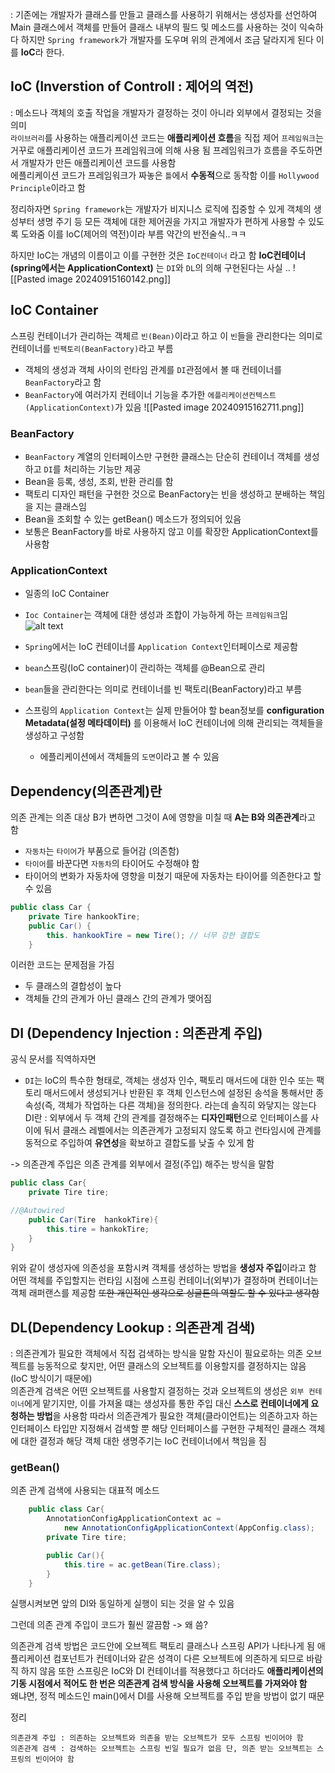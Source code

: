 : 기존에는 개발자가 클래스를 만들고 클래스를 사용하기 위해서는 생성자를 선언하여 Main 클래스에서 객체를 만들어 클래스 내부의 필드 및 메소드를 사용하는 것이 익숙하다 하지만 `Spring framework`가 개발자를 도우며 위의 관계에서 조금 달라지게 된다 이를 **IoC**라 한다. 

## IoC (Inverstion of Controll : 제어의 역전)
 : 메소드나 객체의 호출 작업을 개발자가 결정하는 것이 아니라 외부에서 결정되는 것을 의미 <br>
`라이브러리`를 사용하는 애플리케이션 코드는 **애플리케이션 흐름**을 직접 제어 
`프레임워크`는 거꾸로 애플리케이션 코드가 프레임워크에 의해 사용 됨 프레임워크가 흐름을 주도하면서 개발자가 만든 애플리케이션 코드를 사용함 <br>
에플리케이션 코드가 프레임워크가 짜놓은 `틀`에서 **수동적**으로 동작함 이를 `Hollywood Principle`이라고 함

정리하자면 `Spring framework`는 개발자가 비지니스 로직에 집중할 수 있게 객체의 생성부터 생명 주기 등 모든 객체에 대한 제어권을 가지고 개발자가 편하게 사용할 수 있도록 도와줌 이를 IoC(제어의 역전)이라 부름 약간의 반전술식..ㅋㅋ

하지만 IoC는 개념의 이름이고 이를 구현한 것은 `IoC컨테이너` 라고 함
**IoC컨테이너(spring에서는 ApplicationContext)** 는 `DI`와 `DL`의 의해 구현된다는 사실 ..
![[Pasted image 20240915160142.png]]

## IoC Container
스프링 컨테이너가 관리하는 객체르 `빈(Bean)`이라고 하고 이 `빈`들을 관리한다는 의미로 컨테이너를  `빈팩토리(BeanFactory)`라고 부름
- 객체의 생성과 객체 사이의 런타임 관계를 `DI`관점에서 볼 때 컨테이너를 `BeanFactory`라고 함
- `BeanFactory`에 여러가지 컨테이너 기능을 추가한 `에플리케이션컨텍스트(ApplicationContext)`가 있음
![[Pasted image 20240915162711.png]]
### BeanFactory
- `BeanFactory` 계열의 인터페이스만 구현한 클래스는 단순히 컨테이너 객체를 생성하고 `DI`를 처리하는 기능만 제공
- Bean을 등록, 생성, 조회, 반환 관리를 함
- 팩토리 디자인 패턴을 구현한 것으로 BeanFactory는 빈을 생성하고 분배하는 책임을 지는 클래스임
- Bean을 조회할 수 있는 getBean() 메소드가 정의되어 있음
- 보통은 BeanFactory를 바로 사용하지 않고 이를 확장한 ApplicationContext를 사용함
### ApplicationContext
- 일종의 IoC Container
- `Ioc Container`는 객체에 대한 생성과 조합이 가능하게 하는 `프레임워크`임
![alt text](image-1.png)

- `Spring`에서는 IoC 컨테이너를 `Application Context`인터페이스로 제공함
- `bean`스프링(IoC container)이 관리하는 객체를 @Bean으로 관리
- `bean`들을 관리한다는 의미로 컨테이너를 빈 팩토리(BeanFactory)라고 부름
- 스프링의 `Application Context`는 실제 만들어야 할 bean정보를 **configuration Metadata(설정 메타데이터)** 를 이용해서 IoC 컨테이너에 의해 관리되는 객체들을 생성하고 구성함 
	- 에플리케이션에서 객체들의 `도면`이라고 볼 수 있음 
## Dependency(의존관계)란
의존 관계는 의존 대상 B가 변하면 그것이 A에 영향을 미칠 때 **A는 B와 의존관계**라고 함
-  `자동차`는 `타이어`가 부품으로 들어감 (의존함)
- `타이어`를 바꾼다면 `자동차`의 타이어도 수정해야 함 
- 타이어의 변화가 자동차에 영향을 미쳤기 때문에 자동차는 타이어를 의존한다고 할 수 있음

```java
public class Car {  
	private Tire hankookTire;
    public Car() {  
        this. hankookTire = new Tire(); // 너무 강한 결합도 
    }
```

이러한 코드는 문제점을 가짐 
- 두 클래스의 결합성이 높다
- 객체들 간의 관계가 아닌 클래스 간의 관계가 맺어짐 
## DI (Dependency Injection : 의존관계 주입)
공식 문서를 직역하자면 
- `DI`는 IoC의 특수한 형태로, 객체는 생성자 인수, 팩토리 매서드에 대한 인수 또는 팩토리 매서드에서 생성되거나 반환된 후 객체 인스턴스에 설정된 송석을 통해서만 종속성(즉, 객체가 작업하는 다른 객체)을 정의한다.
라는데 솔직히 와닿지는 않는다 <br>
DI란 
: 외부에서 두 객체 간의 관계를 결정해주는 **디자인패턴**으로 인터페이스를 사이에 둬서 클래스 레벨에서는 의존관계가 고정되지 않도록 하고 런타임시에 관계를 동적으로 주입하여 **유연성**을 확보하고 결합도를 낮출 수 있게 함

-> 의존관계 주입은 의존 관계를 외부에서 결정(주입) 해주는 방식을 말함
```Java
public class Car{
	private Tire tire;

//@Autowired
	public Car(Tire  hankokTire){
		this.tire = hankokTire; 
	}
}
```

위와 같이 생성자에 의존성을 포함시켜 객체를 생성하는 방법을 **생성자 주입**이라고 함 <br>
어떤 객체를 주입할지는 런타임 시점에 스프링 컨테이너(외부)가 결정하며 컨테이너는 객체 래퍼랜스를 제공함 ~~또한 개인적인 생각으로 싱글톤의 역할도 할 수 있다고 생각함~~

## DL(Dependency Lookup : 의존관계 검색)
 : 의존관계가 필요한 객체에서 직접 검색하는 방식을 말함
 자신이 필요로하는 의존 오브젝트를 능동적으로 찾지만, 어떤 클래스의 오브젝트를 이용할지를 결정하지는 않음 (IoC 방식이기 때문에) <br>
의존관계 검색은 어떤 오브젝트를 사용할지 결정하는 것과 오브젝트의 생성은 `외부 컨테이너`에게 맡기지만, 이를 가져올 떄는 생성자를 통한 주입 대신 **스스로 컨테이너에게 요청하는 방법**을 사용함 
따라서 의존관계가 필요한 객체(클라이언트)는 의존하고자 하는 인터페이스 타입만 지정해서 검색할 뿐 해당 인터페이스를 구현한 구체적인 클래스 객체에 대한 결정과 해당 객체 대한 생명주기는 IoC 컨테이너에서 책임을 짐 

### getBean()
의존 관계 검색에 사용되는 대표적 메소드 
```Java
	public class Car{
		AnnotationConfigApplicationContext ac = 
			new AnnotationConfigApplicationContext(AppConfig.class);
		private Tire tire;

		public Car(){
			this.tire = ac.getBean(Tire.class);
		}
	}
```
실행시켜보면 앞의 DI와 동일하게 실행이 되는 것을 알 수 있음 

그런데 의존 관계 주입이 코드가 훨씬 깔끔함 -> 왜 씀?

의존관계 검색 방법은 코드안에 오브젝트 팩토리 클래스나 스프링 API가 나타나게 됨
애플리케이션 컴포넌트가 컨테이너와 같은 성격이 다른 오브젝트에 의존하게 되므로 바람직 하지 않음
또한 스프링은 IoC와 DI 컨테이너를 적용했다고 하더라도 **애플리케이션의 기동 시점에서 적어도 한 번은 의존관계 검색 방식을 사용해 오브젝트를 가져와야 함**<br>
왜냐면, 정적 메소드인 main()에서 DI를 사용해 오브젝트를 주입 받을 방법이 없기 때문

정리 
```
의존관계 주입 : 의존하는 오브젝트와 의존을 받는 오브젝트가 모두 스프링 빈이어야 함
의존관계 검색 : 검색하는 오브젝트는 스프링 빈일 필요가 없음 단, 의존 받는 오브젝트는 스프링의 빈이어야 함
```




